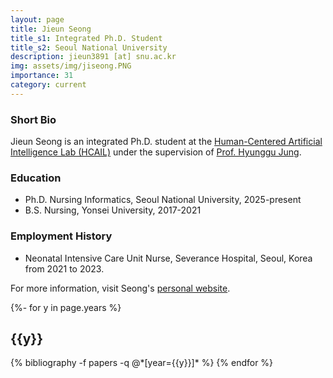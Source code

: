 ```yaml
---
layout: page
title: Jieun Seong
title_s1: Integrated Ph.D. Student
title_s2: Seoul National University
description: jieun3891 [at] snu.ac.kr
img: assets/img/jiseong.PNG
importance: 31
category: current
---
```


### Short Bio
<p>Jieun Seong is an integrated Ph.D. student at the <a href="https://hcail.snu.ac.kr">Human-Centered Artificial Intelligence Lab (HCAIL)</a> under the supervision of <a href="http://hyunggujung.com">Prof. Hyunggu Jung</a>.
</p>

### Education
<ul>
<li>Ph.D. Nursing Informatics, Seoul National University, 2025-present</li>
<li>B.S. Nursing, Yonsei University, 2017-2021</li>
</ul>

### Employment History
<ul>
<li>Neonatal Intensive Care Unit Nurse, Severance Hospital, Seoul, Korea from 2021 to 2023.</li>
</ul>

For more information, visit Seong's [personal website](https://jieunseong28.github.io/).

<!-- _pages/publications.md -->
<div class="publications">

{%- for y in page.years %}
  <h2 class="year">{{y}}</h2>
  {% bibliography -f papers -q @*[year={{y}}]* %}
{% endfor %}

</div>
